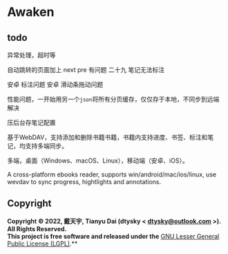 # Awaken

## todo

异常处理，超时等

自动跳转的页面加上 next pre 有问题
二十九 笔记无法标注

安卓 标注问题
安卓 滑动条拖动问题

性能问题，一开始用另一个`json`将所有分页缓存，仅仅存于本地，不同步到远端 解决

压后台存笔记配置

基于WebDAV，支持添加和删除书籍书籍，书籍内支持进度、书签、标注和笔记，均支持多端同步。

多端，桌面（Windows、macOS、Linux），移动端（安卓、iOS）。

A cross-platform ebooks reader, supports win/android/mac/ios/linux, use wevdav to sync progress, hightlights and annotations.

## Copyright
**Copyright © 2022, 戴天宇, Tianyu Dai (dtysky < dtysky@outlook.com >). All Rights Reserved.**  
**This project is free software and released under the** [GNU Lesser General Public License (LGPL)](https://www.gnu.org/licenses/lgpl-3.0.en.html).**
